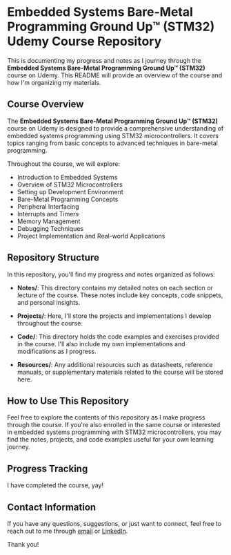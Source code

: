 # Embedded Systems Bare-Metal Programming Ground Up™ (STM32) Udemy Course Repository

This is documenting my progress and notes as I journey through the **Embedded Systems Bare-Metal Programming Ground Up™ (STM32)** course on Udemy. This README will provide an overview of the course and how I'm organizing my materials.

## Course Overview

The **Embedded Systems Bare-Metal Programming Ground Up™ (STM32)** course on Udemy is designed to provide a comprehensive understanding of embedded systems programming using STM32 microcontrollers. It covers topics ranging from basic concepts to advanced techniques in bare-metal programming.

Throughout the course, we will explore:

- Introduction to Embedded Systems
- Overview of STM32 Microcontrollers
- Setting up Development Environment
- Bare-Metal Programming Concepts
- Peripheral Interfacing
- Interrupts and Timers
- Memory Management
- Debugging Techniques
- Project Implementation and Real-world Applications

## Repository Structure

In this repository, you'll find my progress and notes organized as follows:

- **Notes/**: This directory contains my detailed notes on each section or lecture of the course. These notes include key concepts, code snippets, and personal insights.
  
- **Projects/**: Here, I'll store the projects and implementations I develop throughout the course.

- **Code/**: This directory holds the code examples and exercises provided in the course. I'll also include my own implementations and modifications as I progress.
  
- **Resources/**: Any additional resources such as datasheets, reference manuals, or supplementary materials related to the course will be stored here.

## How to Use This Repository

Feel free to explore the contents of this repository as I make progress through the course. If you're also enrolled in the same course or interested in embedded systems programming with STM32 microcontrollers, you may find the notes, projects, and code examples useful for your own learning journey.

## Progress Tracking

I have completed the course, yay!

## Contact Information

If you have any questions, suggestions, or just want to connect, feel free to reach out to me through [email](mailto:rsoza02@outlook.com) or [LinkedIn](https://www.linkedin.com/in/rebecca-soza-74531a2b4/).

Thank you!
